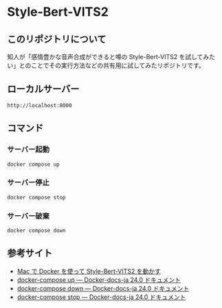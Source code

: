# Style-Bert-VITS2

## このリポジトリについて

知人が「感情豊かな音声合成ができると噂の Style-Bert-VITS2 を試してみたい」とのことでその実行方法などの共有用に試してみたリポジトリです。

## ローカルサーバー

```
http://localhost:8000
```

## コマンド

### サーバー起動

```
docker compose up
```

### サーバー停止

```
docker compose stop
```

### サーバー破棄

```
docker compose down
```

## 参考サイト

- [Mac で Docker を使って Style-Bert-VITS2 を動かす](https://zenn.dev/akkey247/articles/20240523_style_bert_vits2_for_mac)  
- [docker-compose up — Docker-docs-ja 24.0 ドキュメント](https://docs.docker.jp/compose/reference/up.html)  
- [docker-compose down — Docker-docs-ja 24.0 ドキュメント](https://docs.docker.jp/compose/reference/down.html)  
- [docker-compose stop — Docker-docs-ja 24.0 ドキュメント](https://docs.docker.jp/compose/reference/stop.html)  
